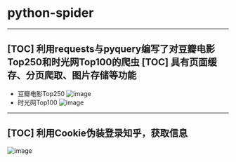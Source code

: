 # python-spider


---------------------
[TOC] 利用requests与pyquery编写了对豆瓣电影Top250和时光网Top100的爬虫
[TOC] 具有页面缓存、分页爬取、图片存储等功能
---------------------
- 豆瓣电影Top250
![image](https://github.com/wangqian6151/spider/blob/master/image/douban.gif)
- 时光网Top100
![image](https://github.com/wangqian6151/spider/blob/master/image/mtime.gif)

---------------------
[TOC] 利用Cookie伪装登录知乎，获取信息
---------------------
![image](https://github.com/wangqian6151/spider/blob/master/image/zhihu.gif)
